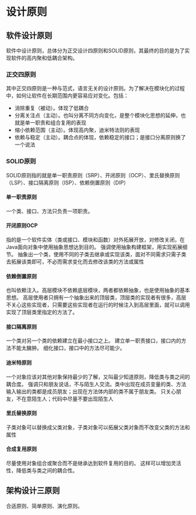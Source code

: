 # 设计原则

## 软件设计原则

​软件中设计原则，总体分为正交设计四原则和SOLID原则，其最终的目的是为了实现软件的高内聚和低耦合架构。

### 正交四原则

其中正交四原则是一种与范式，语言无关的设计原则。为了解决在模块化的过程中，如何让软件在长期范围内更容易应对变化。包括：

* 消除重复（被动）。体现了低耦合
* 分离关注点（主动）。也叫分离不同方向变化，是整个模块化思想的延伸，也就是单一职责和组合复用的表现
* 缩小依赖范围（主动）。体现高内聚，迪米特法则的表现
* 依赖与稳定（主动）。耦合点的体现，依赖稳定的接口；是接口分离原则换了一个说法

### SOLID原则

SOLID原则指的就是单一职责原则（SRP）、开闭原则（OCP）、里氏替换原则（LSP）、接口隔离原则（ISP）、依赖倒置原则（DIP）

#### 单一职责原则

一个类、接口、方法只负责一项职责。

#### 开闭原则OCP

指的是一个软件实体（类或接口、模块和函数）对外拓展开放，对修改关闭，在Java面向对象中使用抽象思想达到目的。
强调使用抽象构建框架，用实现拓展细节。
抽象出一个类，使用不同的子类去继承或实现该类，面对不同需求只需子类去拓展该类即可，不必而需求变化而去修改该类的方法或属性

#### 依赖倒置原则

也叫依赖注入。高层模块不依赖底层模块，两者都依赖抽象，也是使用抽象的基本思想。
高层使用者只拥有一个抽象出来的顶层类，顶层类的实现者有很多，高层不关心这些实现者，只需要这些实现者在运行的时候注入到高层里面，就可以调用实现了顶层类里指定的方法了。

#### 接口隔离原则

一个类对另一个类的依赖建立在最小接口之上。
建立单一职责接口，接口内的方法不能太臃肿。
细化接口，接口中的方法尽可能少。

#### 迪米特原则

一个对象应该对其他对象保持最少的了解，又叫最少知道原则，降低类与类之间的耦合度。
强调只和朋友说话，不与陌生人交流。类中出现在成员变量的类、方法输入输出的类都是成员朋友；出现在方法体内部的类不属于朋友类。
只关心朋友，不在意陌生人；代码中尽量不要出现陌生人

#### 里氏替换原则

子类对象可以替换成父类对象，子类对象可以拓展父类对象而不改变父类的方法和属性

#### 合成复用原则

尽量使用对象组合或聚合而不是继承达到软件复用的目的。
这样可以增加灵活性，降低类与类之间的耦合性。

## 架构设计三原则

合适原则、简单原则、演化原则。
